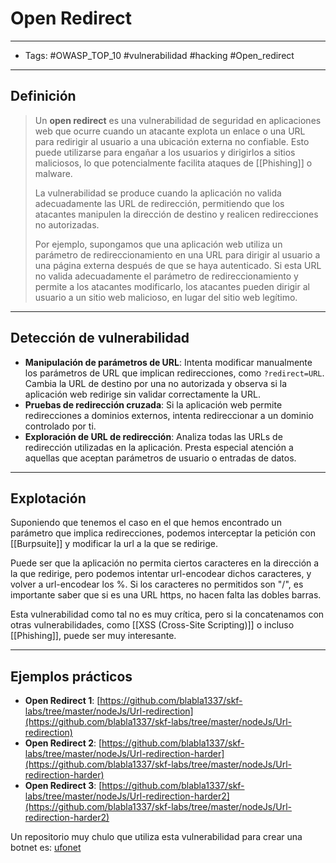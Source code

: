 # Open Redirect

***

* Tags: #OWASP\_TOP\_10 #vulnerabilidad #hacking #Open\_redirect

***

## Definición

> Un **open redirect** es una vulnerabilidad de seguridad en aplicaciones web que ocurre cuando un atacante explota un enlace o una URL para redirigir al usuario a una ubicación externa no confiable. Esto puede utilizarse para engañar a los usuarios y dirigirlos a sitios maliciosos, lo que potencialmente facilita ataques de \[\[Phishing]] o malware.
>
> La vulnerabilidad se produce cuando la aplicación no valida adecuadamente las URL de redirección, permitiendo que los atacantes manipulen la dirección de destino y realicen redirecciones no autorizadas.
>
> Por ejemplo, supongamos que una aplicación web utiliza un parámetro de redireccionamiento en una URL para dirigir al usuario a una página externa después de que se haya autenticado. Si esta URL no valida adecuadamente el parámetro de redireccionamiento y permite a los atacantes modificarlo, los atacantes pueden dirigir al usuario a un sitio web malicioso, en lugar del sitio web legítimo.

***

## Detección de vulnerabilidad

* **Manipulación de parámetros de URL**: Intenta modificar manualmente los parámetros de URL que implican redirecciones, como `?redirect=URL`. Cambia la URL de destino por una no autorizada y observa si la aplicación web redirige sin validar correctamente la URL.
* **Pruebas de redirección cruzada**: Si la aplicación web permite redirecciones a dominios externos, intenta redireccionar a un dominio controlado por ti.
* **Exploración de URL de redirección**: Analiza todas las URLs de redirección utilizadas en la aplicación. Presta especial atención a aquellas que aceptan parámetros de usuario o entradas de datos.

***

## Explotación

Suponiendo que tenemos el caso en el que hemos encontrado un parámetro que implica redirecciones, podemos interceptar la petición con \[\[Burpsuite]] y modificar la url a la que se redirige.

Puede ser que la aplicación no permita ciertos caracteres en la dirección a la que redirige, pero podemos intentar url-encodear dichos caracteres, y volver a url-encodear los %. Si los caracteres no permitidos son "/", es importante saber que si es una URL https, no hacen falta las dobles barras.

Esta vulnerabilidad como tal no es muy crítica, pero si la concatenamos con otras vulnerabilidades, como \[\[XSS (Cross-Site Scripting)]] o incluso \[\[Phishing]], puede ser muy interesante.

***

## Ejemplos prácticos

* **Open Redirect 1**: [https://github.com/blabla1337/skf-labs/tree/master/nodeJs/Url-redirection](https://github.com/blabla1337/skf-labs/tree/master/nodeJs/Url-redirection)
* **Open Redirect 2**: [https://github.com/blabla1337/skf-labs/tree/master/nodeJs/Url-redirection-harder](https://github.com/blabla1337/skf-labs/tree/master/nodeJs/Url-redirection-harder)
* **Open Redirect 3**: [https://github.com/blabla1337/skf-labs/tree/master/nodeJs/Url-redirection-harder2](https://github.com/blabla1337/skf-labs/tree/master/nodeJs/Url-redirection-harder2)

Un repositorio muy chulo que utiliza esta vulnerabilidad para crear una botnet es: [ufonet](https://github.com/epsylon/ufonet)
